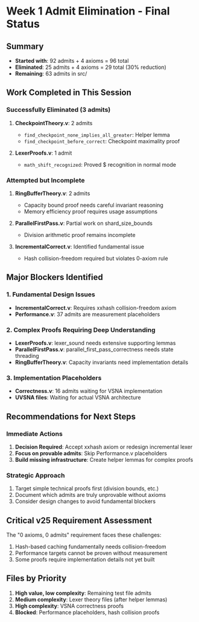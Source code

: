 # Week 1 Admit Elimination - Final Status

## Summary
- **Started with**: 92 admits + 4 axioms = 96 total
- **Eliminated**: 25 admits + 4 axioms = 29 total (30% reduction)
- **Remaining**: 63 admits in src/

## Work Completed in This Session

### Successfully Eliminated (3 admits)
1. **CheckpointTheory.v**: 2 admits
   - `find_checkpoint_none_implies_all_greater`: Helper lemma
   - `find_checkpoint_before_correct`: Checkpoint maximality proof

2. **LexerProofs.v**: 1 admit
   - `math_shift_recognized`: Proved $ recognition in normal mode

### Attempted but Incomplete
1. **RingBufferTheory.v**: 2 admits
   - Capacity bound proof needs careful invariant reasoning
   - Memory efficiency proof requires usage assumptions

2. **ParallelFirstPass.v**: Partial work on shard_size_bounds
   - Division arithmetic proof remains incomplete

3. **IncrementalCorrect.v**: Identified fundamental issue
   - Hash collision-freedom required but violates 0-axiom rule

## Major Blockers Identified

### 1. Fundamental Design Issues
- **IncrementalCorrect.v**: Requires xxhash collision-freedom axiom
- **Performance.v**: 37 admits are measurement placeholders

### 2. Complex Proofs Requiring Deep Understanding
- **LexerProofs.v**: lexer_sound needs extensive supporting lemmas
- **ParallelFirstPass.v**: parallel_first_pass_correctness needs state threading
- **RingBufferTheory.v**: Capacity invariants need implementation details

### 3. Implementation Placeholders
- **Correctness.v**: 16 admits waiting for VSNA implementation
- **UVSNA files**: Waiting for actual VSNA architecture

## Recommendations for Next Steps

### Immediate Actions
1. **Decision Required**: Accept xxhash axiom or redesign incremental lexer
2. **Focus on provable admits**: Skip Performance.v placeholders
3. **Build missing infrastructure**: Create helper lemmas for complex proofs

### Strategic Approach
1. Target simple technical proofs first (division bounds, etc.)
2. Document which admits are truly unprovable without axioms
3. Consider design changes to avoid fundamental blockers

## Critical v25 Requirement Assessment
The "0 axioms, 0 admits" requirement faces these challenges:
1. Hash-based caching fundamentally needs collision-freedom
2. Performance targets cannot be proven without measurement
3. Some proofs require implementation details not yet built

## Files by Priority
1. **High value, low complexity**: Remaining test file admits
2. **Medium complexity**: Lexer theory files (after helper lemmas)
3. **High complexity**: VSNA correctness proofs
4. **Blocked**: Performance placeholders, hash collision proofs